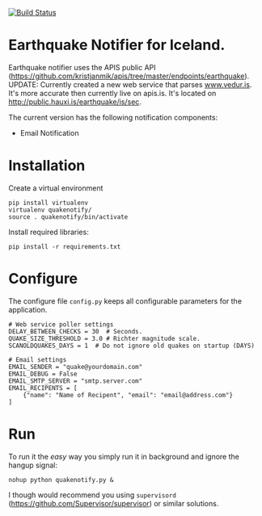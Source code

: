 [![Build Status](https://travis-ci.org/haukurk/earthquake-notifier.svg)](https://travis-ci.org/haukurk/earthquake-notifier)

# Earthquake Notifier for Iceland.
Earthquake notifier uses the APIS public API (https://github.com/kristjanmik/apis/tree/master/endpoints/earthquake).
UPDATE: Currently created a new web service that parses www.vedur.is. It's more accurate then currently live on apis.is.
It's located on http://public.hauxi.is/earthquake/is/sec.

The current version has the following notification components:
* Email Notification

# Installation
Create a virtual environment
``` 
pip install virtualenv
virtualenv quakenotify/
source . quakenotify/bin/activate
```
Install required libraries:
```
pip install -r requirements.txt
```

# Configure
The configure file ```config.py``` keeps all configurable parameters for the application.
```
# Web service poller settings
DELAY_BETWEEN_CHECKS = 30  # Seconds.
QUAKE_SIZE_THRESHOLD = 3.0 # Richter magnitude scale.
SCANOLDQUAKES_DAYS = 1  # Do not ignore old quakes on startup (DAYS)

# Email settings
EMAIL_SENDER = "quake@yourdomain.com"
EMAIL_DEBUG = False
EMAIL_SMTP_SERVER = "smtp.server.com"
EMAIL_RECIPENTS = [
    {"name": "Name of Recipent", "email": "email@address.com"}
]
```

# Run
To run it the *easy* way you simply run it in background and ignore the hangup signal:
```
nohup python quakenotify.py &
```
I though would recommend you using ```supervisord``` (https://github.com/Supervisor/supervisor) or similar solutions.

